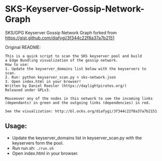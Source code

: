 # SKS-Keyserver-Gossip-Network-Graph
SKS/GPG Keyserver Gossip Network Graph forked from https://gist.github.com/diafygi/3f344c22f8a37a7b2151

Original README:
~~~
This is a quick script to scan the SKS keyserver pool and build
a Edge Bundling visualization of the gossip network.
How to use:
1. Update the keyserver_domains list below with the keyservers to scan.
2. Run: python keyserver_scan.py > sks-network.json
3. Open index.html in your browser!
Written by Daniel Roesler (https://daylightpirates.org/)
Released under GPLv3.

Mouseover any of the nodes in this network to see the incoming links (dependants) in green and the outgoing links (dependencies) in red.

See the visualization: http://bl.ocks.org/diafygi/3f344c22f8a37a7b2151
~~~

## Usage:
* Update the keyserver_domains list in keyserver_scan.py with the keyservers form the pool.
* Run run.sh: `./run.sh`
* Open index.html in your browser.
